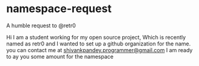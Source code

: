 # namespace-request
A humble request to @retr0

Hi I am a student working for my open source project, Which is recently named as retr0 and I wanted to set up a github organization for the name.
you can contact me at shivankpandey.programmer@gmail.com
I am ready to ay you some amount for the namespace
